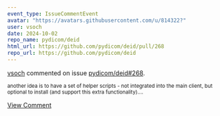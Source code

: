 ```yaml
---
event_type: IssueCommentEvent
avatar: "https://avatars.githubusercontent.com/u/814322?"
user: vsoch
date: 2024-10-02
repo_name: pydicom/deid
html_url: https://github.com/pydicom/deid/pull/268
repo_url: https://github.com/pydicom/deid
---
```


<a href='https://github.com/vsoch' target='_blank'>vsoch</a> commented on issue <a href='https://github.com/pydicom/deid/pull/268' target='_blank'>pydicom/deid#268</a>.

<small>another idea is to have a set of helper scripts - not integrated into the main client, but optional to install (and support this extra functionality)....</small>

<a href='https://github.com/pydicom/deid/pull/268' target='_blank'>View Comment</a>